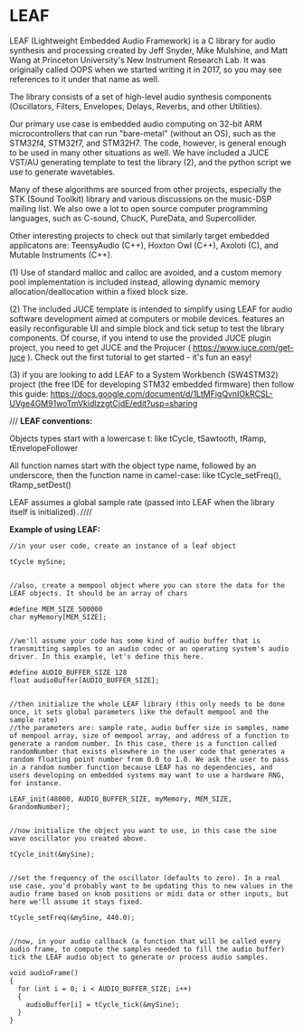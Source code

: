 # LEAF
LEAF (Lightweight Embedded Audio Framework) is a C library for audio synthesis and processing created by Jeff Snyder, Mike Mulshine, and Matt Wang at Princeton University's New Instrument Research Lab. It was originally called OOPS when we started writing it in 2017, so you may see references to it under that name as well. 

The library consists of a set of high-level audio synthesis components (Oscillators, Filters, Envelopes, Delays, Reverbs, and other Utilities).

Our primary use case is embedded audio computing on 32-bit ARM microcontrollers that can run "bare-metal" (without an OS), such as the STM32f4, STM32f7, and STM32H7. The code, however, is general enough to be used in many other situations as well. We have included a JUCE VST/AU generating template to test the library (2), and the python script we use to generate wavetables. 

Many of these algorithms are sourced from other projects, especially the STK (Sound Toolkit) library and various discussions on the music-DSP mailing list. We also owe a lot to open source computer programming languages, such as C-sound, ChucK, PureData, and Supercollider. 

Other interesting projects to check out that similarly target embedded applicatons are: TeensyAudio (C++), Hoxton Owl (C++), Axoloti (C), and Mutable Instruments (C++). 

(1) Use of standard malloc and calloc are avoided, and a custom memory pool implementation is included instead, allowing dynamic memory allocation/deallocation within a fixed block size.

(2) The included JUCE template is intended to simplify using LEAF for audio software development aimed at computers or mobile devices. features an easily reconfigurable UI and simple block and tick setup to test the library components. Of course, if you intend to use the provided JUCE plugin project, you need to get JUCE and the Projucer ( https://www.juce.com/get-juce ). Check out the first tutorial to get started - it's fun an easy! 

(3) if you are looking to add LEAF to a System Workbench (SW4STM32) project (the free IDE for developing STM32 embedded firmware) then follow this guide: https://docs.google.com/document/d/1LtMFigQvnIOkRCSL-UVge4GM91woTmVkidlzzgtCjdE/edit?usp=sharing



///
**LEAF conventions:**

Objects types start with a lowercase t: like tCycle, tSawtooth, tRamp, tEnvelopeFollower

All function names start with the object type name, followed by an underscore, then the function name in camel-case: like tCycle_setFreq(), tRamp_setDest()

LEAF assumes a global sample rate (passed into LEAF when the library itself is initialized). 
////



**Example of using LEAF:**
```
//in your user code, create an instance of a leaf object

tCycle mySine;


//also, create a mempool object where you can store the data for the LEAF objects. It should be an array of chars

#define MEM_SIZE 500000
char myMemory[MEM_SIZE];


//we'll assume your code has some kind of audio buffer that is transmitting samples to an audio codec or an operating system's audio driver. In this example, let's define this here.

#define AUDIO_BUFFER_SIZE 128
float audioBuffer[AUDIO_BUFFER_SIZE];


//then initialize the whole LEAF library (this only needs to be done once, it sets global parameters like the default mempool and the sample rate)
//the parameters are: sample rate, audio buffer size in samples, name of mempool array, size of mempool array, and address of a function to generate a random number. In this case, there is a function called randomNumber that exists elsewhere in the user code that generates a random floating point number from 0.0 to 1.0. We ask the user to pass in a random number function because LEAF has no dependencies, and users developing on embedded systems may want to use a hardware RNG, for instance.

LEAF_init(48000, AUDIO_BUFFER_SIZE, myMemory, MEM_SIZE, &randomNumber);


//now initialize the object you want to use, in this case the sine wave oscillator you created above.

tCycle_init(&mySine);


//set the frequency of the oscillator (defaults to zero). In a real use case, you'd probably want to be updating this to new values in the audio frame based on knob positions or midi data or other inputs, but here we'll assume it stays fixed.

tCycle_setFreq(&mySine, 440.0);


//now, in your audio callback (a function that will be called every audio frame, to compute the samples needed to fill the audio buffer) tick the LEAF audio object to generate or process audio samples. 

void audioFrame()
{
  for (int i = 0; i < AUDIO_BUFFER_SIZE; i++)
  {
    audioBuffer[i] = tCycle_tick(&mySine);
  }
}
```

